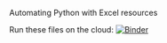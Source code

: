 Automating Python with Excel resources


Run these files on the cloud:
[![Binder](https://mybinder.org/badge_logo.svg)](https://mybinder.org/v2/gh/stringfestdata/automating-excel-with-python-webinar/HEAD)
